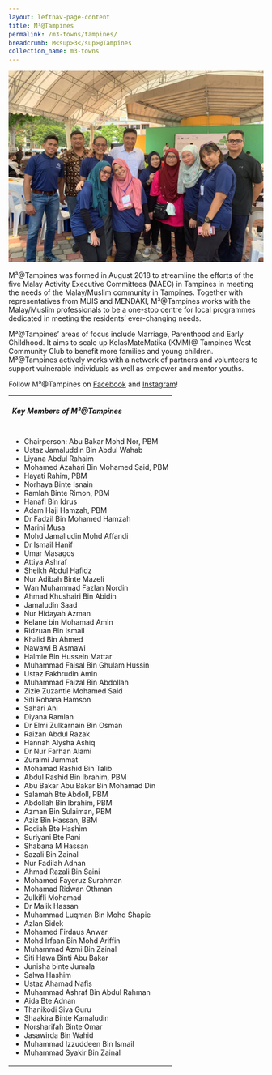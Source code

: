 ```yaml
---
layout: leftnav-page-content
title: M³@Tampines
permalink: /m3-towns/tampines/
breadcrumb: M<sup>3</sup>@Tampines
collection_name: m3-towns
---
```


![M³@Tampines](/images/m3-tampines.jpeg)

M³@Tampines was formed in August 2018 to streamline the efforts of the five Malay Activity Executive Committees (MAEC) in Tampines in meeting the needs of the Malay/Muslim community in Tampines. Together with representatives from MUIS and MENDAKI, M³@Tampines works with the Malay/Muslim professionals to be a one-stop centre for local programmes dedicated in meeting the residents’ ever-changing needs.
 
M³@Tampines’ areas of focus include Marriage, Parenthood and Early Childhood. It aims to scale up KelasMateMatika (KMM)@ Tampines West Community Club to benefit more families and young children.  M³@Tampines actively works with a network of partners and volunteers to support vulnerable individuals as well as empower and mentor youths. 

Follow M³@Tampines on [Facebook](https://www.facebook.com/M3atTampines/) and [Instagram](https://www.instagram.com/m3attampines/)!

<table class="table-h">
  <tr>
  <td><h5>Key Members of M³@Tampines</h5></td>
  </tr>
  <tr>
  <td>
    <ul>
      <li>Chairperson: Abu Bakar Mohd Nor, PBM</li>
      <li>Ustaz Jamaluddin Bin Abdul Wahab</li>
 <li>Liyana Abdul Rahaim</li>
 <li>Mohamed Azahari Bin Mohamed Said, PBM</li>
 <li>Hayati Rahim, PBM</li>
 <li>Norhaya Binte Isnain</li>
 <li>Ramlah Binte Rimon, PBM</li>
 <li>Hanafi Bin Idrus</li>
 <li>Adam Haji Hamzah, PBM</li>
 <li>Dr Fadzil Bin Mohamed Hamzah</li>
 <li>Marini Musa</li>
 <li>Mohd Jamalludin Mohd Affandi</li>
 <li>Dr Ismail Hanif</li>
 <li>Umar Masagos</li>
 <li>Attiya Ashraf</li>
 <li>Sheikh Abdul Hafidz</li>
 <li>Nur Adibah Binte Mazeli</li>
 <li>Wan Muhammad Fazlan Nordin</li>
 <li>Ahmad Khushairi Bin Abidin</li>
 <li>Jamaludin Saad</li>
 <li>Nur Hidayah Azman</li>
 <li>Kelane bin Mohamad Amin</li>
 <li>Ridzuan Bin Ismail</li>
 <li>Khalid Bin Ahmed</li>
 <li>Nawawi B Asmawi</li>
 <li>Halmie Bin Hussein Mattar</li>
 <li>Muhammad Faisal Bin Ghulam Hussin</li>
 <li>Ustaz Fakhrudin Amin</li>
 <li>Muhammad Faizal Bin Abdollah</li>
 <li>Zizie Zuzantie Mohamed Said</li>
 <li>Siti Rohana Hamson</li>
 <li>Sahari Ani</li>
 <li>Diyana Ramlan</li>
 <li>Dr Elmi Zulkarnain Bin Osman</li>
 <li>Raizan Abdul Razak</li>
 <li>Hannah Alysha Ashiq</li>
 <li>Dr Nur Farhan Alami</li>
 <li>Zuraimi Jummat</li>
 <li>Mohamad Rashid Bin Talib</li>
 <li>Abdul Rashid Bin Ibrahim, PBM</li>
 <li>Abu Bakar Abu Bakar Bin Mohamad Din</li>
 <li>Salamah Bte Abdoll, PBM</li>
 <li>Abdollah Bin Ibrahim, PBM</li>
 <li>Azman Bin Sulaiman, PBM</li>
 <li>Aziz Bin Hassan, BBM</li>
 <li>Rodiah Bte Hashim</li>
 <li>Suriyani Bte Pani</li>
 <li>Shabana M Hassan</li>
 <li>Sazali Bin Zainal</li>
 <li>Nur Fadilah Adnan</li>
 <li>Ahmad Razali Bin Saini</li>
 <li>Mohamed Fayeruz Surahman</li>
 <li>Mohamad Ridwan Othman</li>
 <li>Zulkifli Mohamad</li>
 <li>Dr Malik Hassan</li>
 <li>Muhammad Luqman Bin Mohd Shapie</li>
 <li>Azlan Sidek</li>
 <li>Mohamed Firdaus Anwar</li>
 <li>Mohd Irfaan Bin Mohd Ariffin</li>
 <li>Muhammad Azmi Bin Zainal</li>
 <li>Siti Hawa Binti Abu Bakar</li>
 <li>Junisha binte Jumala</li>
 <li>Salwa Hashim</li>
 <li>Ustaz Ahamad Nafis</li>
 <li>Muhammad Ashraf Bin Abdul Rahman
 <li>Aida Bte Adnan</li>
 <li>Thanikodi Siva Guru</li>
 <li>Shaakira Binte Kamaludin</li>
 <li>Norsharifah Binte Omar</li>
 <li>Jasawirda Bin Wahid</li>
 <li>Muhammad Izzuddeen Bin Ismail</li>
 <li>Muhammad Syakir Bin Zainal</li>
